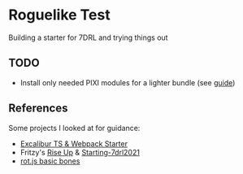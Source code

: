 # Roguelike Test

Building a starter for 7DRL and trying things out

## TODO

- Install only needed PIXI modules for a lighter bundle (see [guide](https://medium.com/anvoevodin/how-to-set-up-pixijs-v5-project-with-npm-and-webpack-41c18942c88d))

## References

Some projects I looked at for guidance:

- [Excalibur TS & Webpack Starter](https://github.com/excaliburjs/template-ts-webpack)
- Fritzy's [Rise Up](https://github.com/fritzy/7drl2020) & [Starting-7drl2021](https://github.com/fritzy/starting-7drl2021)
- [rot.js basic bones](https://github.com/twpage/rotjs-basic-bones)

